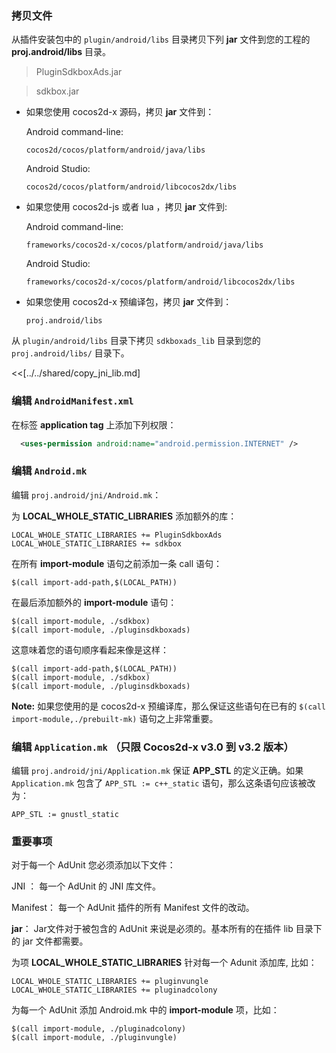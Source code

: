 ### 拷贝文件
从插件安装包中的 `plugin/android/libs` 目录拷贝下列 __jar__ 文件到您的工程的 __proj.android/libs__ 目录。

> PluginSdkboxAds.jar

> sdkbox.jar


* 如果您使用 cocos2d-x 源码，拷贝 __jar__ 文件到：

	Android command-line:
	```
	cocos2d/cocos/platform/android/java/libs
	```

	Android Studio:
	```
	cocos2d/cocos/platform/android/libcocos2dx/libs
	```

* 如果您使用 cocos2d-js 或者 lua ，拷贝 __jar__ 文件到:

	Android command-line:
	```
	frameworks/cocos2d-x/cocos/platform/android/java/libs
	```

	Android Studio:
	```
	frameworks/cocos2d-x/cocos/platform/android/libcocos2dx/libs
	```

* 如果您使用 cocos2d-x 预编译包，拷贝 __jar__ 文件到：

	```
	proj.android/libs
	```

从 `plugin/android/libs` 目录下拷贝 `sdkboxads_lib` 目录到您的 `proj.android/libs/` 目录下。

<<[../../shared/copy_jni_lib.md]


### 编辑 `AndroidManifest.xml`
在标签 __application tag__ 上添加下列权限：
```xml
  <uses-permission android:name="android.permission.INTERNET" />
```

### 编辑 `Android.mk`
编辑 `proj.android/jni/Android.mk`：

为 __LOCAL_WHOLE_STATIC_LIBRARIES__ 添加额外的库：
```
LOCAL_WHOLE_STATIC_LIBRARIES += PluginSdkboxAds
LOCAL_WHOLE_STATIC_LIBRARIES += sdkbox
```

在所有 __import-module__ 语句之前添加一条 call 语句：
```
$(call import-add-path,$(LOCAL_PATH))
```

在最后添加额外的 __import-module__ 语句：
```
$(call import-module, ./sdkbox)
$(call import-module, ./pluginsdkboxads)
```

这意味着您的语句顺序看起来像是这样：
```
$(call import-add-path,$(LOCAL_PATH))
$(call import-module, ./sdkbox)
$(call import-module, ./pluginsdkboxads)
```

  __Note:__ 如果您使用的是 cocos2d-x 预编译库，那么保证这些语句在已有的 `$(call import-module,./prebuilt-mk)` 语句之上非常重要。

### 编辑 `Application.mk` （只限 Cocos2d-x v3.0 到 v3.2 版本）
编辑 `proj.android/jni/Application.mk` 保证 __APP_STL__ 的定义正确。如果 `Application.mk` 包含了 `APP_STL := c++_static` 语句，那么这条语句应该被改为：
```
APP_STL := gnustl_static
```


### 重要事项

对于每一个 AdUnit 您必须添加以下文件：

JNI ： 每一个 AdUnit 的 JNI 库文件。

Manifest： 每一个 AdUnit 插件的所有 Manifest 文件的改动。

__jar__： Jar文件对于被包含的 AdUnit 来说是必须的。基本所有的在插件 lib 目录下的 jar 文件都需要。


为项 __LOCAL_WHOLE_STATIC_LIBRARIES__ 针对每一个 Adunit 添加库, 比如：

```
LOCAL_WHOLE_STATIC_LIBRARIES += pluginvungle
LOCAL_WHOLE_STATIC_LIBRARIES += pluginadcolony
```

为每一个 AdUnit 添加 Android.mk 中的 __import-module__ 项，比如：

```
$(call import-module, ./pluginadcolony)
$(call import-module, ./pluginvungle)
```
